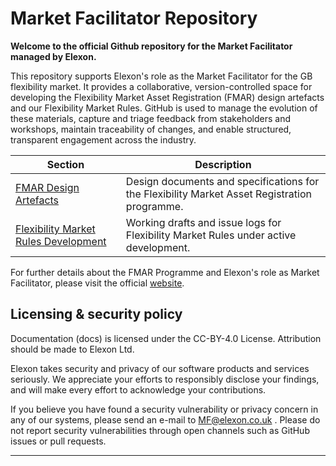 # Market Facilitator Repository

**Welcome to the official Github repository for the Market Facilitator managed by Elexon.**

This repository supports Elexon's role as the Market Facilitator for the GB flexibility market. It provides a collaborative, version-controlled space for developing the Flexibility Market Asset Registration (FMAR) design artefacts and our Flexibility Market Rules. GitHub is used to manage the evolution of these materials, capture and triage feedback from stakeholders and workshops, maintain traceability of changes, and enable structured, transparent engagement across the industry.

| Section                                                                                                                    | Description                                                                                    |
| -------------------------------------------------------------------------------------------------------------------------- | ---------------------------------------------------------------------------------------------- |
| [FMAR Design Artefacts](https://github.com/elexon-data/Market-Facilitator/tree/main/docs/Market_Facilitator/FMAR_Design)   | Design documents and specifications for the Flexibility Market Asset Registration programme.   |
| [Flexibility Market Rules Development](https://github.com/elexon-data/Market-Facilitator/tree/main/docs/Market_Facilitator/Flexibility_Market_Rules_Development) | Working drafts and issue logs for Flexibility Market Rules under active development. |

For further details about the FMAR Programme and Elexon's role as Market Facilitator, please visit the official [website](https://www.elexon.co.uk/what-we-do/about-our-services/market-facilitator-for-distributed-flexibility/).


## Licensing & security policy

Documentation (docs) is licensed under the CC-BY-4.0 License. Attribution should be made to Elexon Ltd.

Elexon takes security and privacy of our software products and services seriously. We appreciate your efforts to responsibly disclose your findings, and will make every effort to acknowledge your contributions.

If you believe you have found a security vulnerability or privacy concern in any of our systems, please send an e-mail to MF@elexon.co.uk . Please do not report security vulnerabilities through open channels such as GitHub issues or pull requests.

---
